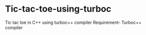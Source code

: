 # Tic-tac-toe-using-turboc
Tic tac toe in C++ using turboc++ compiler
Requirement- Turboc++ compiler
